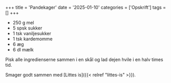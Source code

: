 +++
title = 'Pandekager'
date = '2025-01-10'
categories = ['Opskrift']
tags = []
+++

* 250 g mel
* 5 spsk sukker
* 1 tsk vaniljesukker
* 1 tsk kardemomme
* 6 æg
* 6 dl mælk

Pisk alle ingredienserne sammen i en skål og lad dejen hvile i en halv times tid.

Smager godt sammen med [Littes is]({{< relref "littes-is" >}}).
